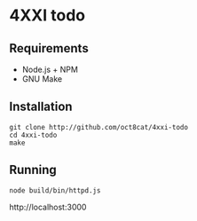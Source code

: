 # 4XXI todo

## Requirements

+ Node.js + NPM
+ GNU Make

## Installation

```
git clone http://github.com/oct8cat/4xxi-todo
cd 4xxi-todo
make
```

## Running

```
node build/bin/httpd.js
```

http://localhost:3000
